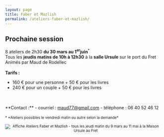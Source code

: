 ```yaml
---
layout: page
title: Faber et Mazlish
permalink: /ateliers-faber-et-mazlish/
---
```


## Prochaine session
8 ateliers de 2h30 **du 30 mars au 1<sup>er</sup>juin**<sup>*</sup><br>
Tous les **jeudis matins de 10h à 12h30** à la **salle Ursule** sur le port du Fret<br>
Animés par Maud de Rodellec
<br>
<br>
**Tarifs :**
- 160 € pour une personne + 50 € pour les livres
- 240 € pour un couple + 50 € pour les livres
<br>
<br>
**Contact :**
- courriel : <a href="mailto:maud77@gmail.com">maud77@gmail.com</a>
- téléphone : 06 40 52 46 12
<br>
<br>
<sup>* *Ateliers possibles le vendredi matin ou autre selon la demande*
<br>
<br>
<center><img class="fit-picture" src="../../../assets/img/affiche-faber-mazlish-maud.jpg" 
alt="Affiche Ateliers Faber et Mazlish - tous les jeudi matin du 9 mars au 11 mai à la Maison Ursule au Fret"></center>
